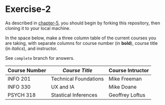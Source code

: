 # Exercise-2

As described in [chapter-5](https://info201-s17.github.io/book/introduction-to-git-and-github.html), you should begin by forking this repository, then cloning it to your local machine.

In the space below, make a three column table of the current courses you are taking, with separate columns for course number (in **bold**), course title (in _italics_), and instructor.

See `complete` branch for answers.

|**Course Number** | _Course Title_ | Course Intructor|
|------------------|--------------|---|
|INFO 201 | Technical Foundations | Mike Freeman|
|INFO 330 | UX and IA | Mike Doane |
|PSYCH 318 | Stastical Inferences | Geoffrey Loftus|
